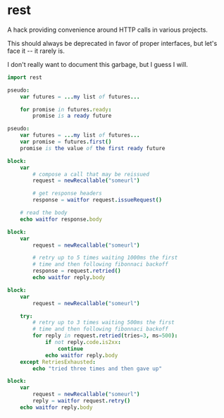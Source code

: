 # rest

A hack providing convenience around HTTP calls in various projects.

This should always be deprecated in favor of proper interfaces, but let's face
it -- it rarely is.

I don't really want to document this garbage, but I guess I will.

```nim
import rest

pseudo:
	var futures = ...my list of futures...

	for promise in futures.ready:
		promise is a ready future

pseudo:
	var futures = ...my list of futures...
	var promise = futures.first()
	promise is the value of the first ready future

block:
	var
		# compose a call that may be reissued
		request = newRecallable("someurl")

		# get response headers
		response = waitfor request.issueRequest()

	# read the body
	echo waitfor response.body

block:
	var
		request = newRecallable("someurl")

		# retry up to 5 times waiting 1000ms the first
		# time and then following fibonnaci backoff
		response = request.retried()
		echo waitfor reply.body

block:
	var
		request = newRecallable("someurl")

	try:
		# retry up to 3 times waiting 500ms the first
		# time and then following fibonnaci backoff
		for reply in request.retried(tries=3, ms=500):
			if not reply.code.is2xx:
				continue
			echo waitfor reply.body
	except RetriesExhausted:
		echo "tried three times and then gave up"

block:
	var
		request = newRecallable("someurl")
		reply = waitfor request.retry()
	echo waitfor reply.body
```
